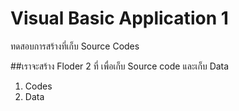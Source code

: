 # Visual Basic Application 1
ทดสอบการสร้างที่เก็บ Source Codes

##เราจะสร้าง Floder 2 ที่ เพื่อเก็บ Source code และเก็บ Data
1. Codes
1. Data
